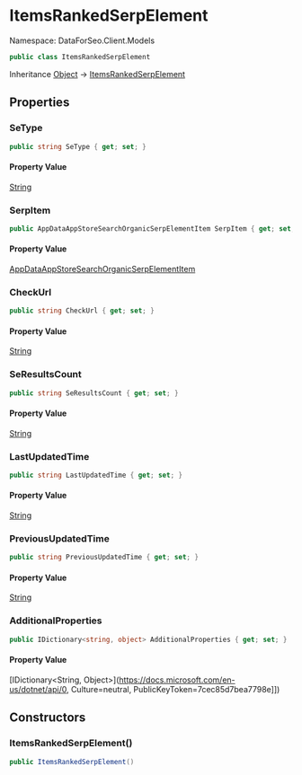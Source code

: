 # ItemsRankedSerpElement

Namespace: DataForSeo.Client.Models

```csharp
public class ItemsRankedSerpElement
```

Inheritance [Object](https://docs.microsoft.com/en-us/dotnet/api/Object) → [ItemsRankedSerpElement](./ItemsRankedSerpElement.md)

## Properties

### **SeType**

```csharp
public string SeType { get; set; }
```

#### Property Value

[String](https://docs.microsoft.com/en-us/dotnet/api/String)<br>

### **SerpItem**

```csharp
public AppDataAppStoreSearchOrganicSerpElementItem SerpItem { get; set; }
```

#### Property Value

[AppDataAppStoreSearchOrganicSerpElementItem](./AppDataAppStoreSearchOrganicSerpElementItem.md)<br>

### **CheckUrl**

```csharp
public string CheckUrl { get; set; }
```

#### Property Value

[String](https://docs.microsoft.com/en-us/dotnet/api/String)<br>

### **SeResultsCount**

```csharp
public string SeResultsCount { get; set; }
```

#### Property Value

[String](https://docs.microsoft.com/en-us/dotnet/api/String)<br>

### **LastUpdatedTime**

```csharp
public string LastUpdatedTime { get; set; }
```

#### Property Value

[String](https://docs.microsoft.com/en-us/dotnet/api/String)<br>

### **PreviousUpdatedTime**

```csharp
public string PreviousUpdatedTime { get; set; }
```

#### Property Value

[String](https://docs.microsoft.com/en-us/dotnet/api/String)<br>

### **AdditionalProperties**

```csharp
public IDictionary<string, object> AdditionalProperties { get; set; }
```

#### Property Value

[IDictionary&lt;String, Object&gt;](https://docs.microsoft.com/en-us/dotnet/api/0, Culture=neutral, PublicKeyToken=7cec85d7bea7798e]])<br>

## Constructors

### **ItemsRankedSerpElement()**

```csharp
public ItemsRankedSerpElement()
```
